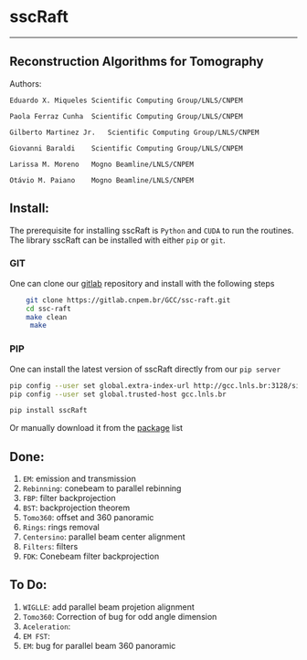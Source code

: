 # sscRaft
----------------------------------------
Reconstruction Algorithms for Tomography
----------------------------------------

Authors:

	Eduardo X. Miqueles	Scientific Computing Group/LNLS/CNPEM
	
	Paola Ferraz Cunha	Scientific Computing Group/LNLS/CNPEM
	
	Gilberto Martinez Jr.	Scientific Computing Group/LNLS/CNPEM
	
	Giovanni Baraldi	Scientific Computing Group/LNLS/CNPEM

	Larissa M. Moreno	Mogno Beamline/LNLS/CNPEM

	Otávio M. Paiano	Mogno Beamline/LNLS/CNPEM
	 

## Install:

The prerequisite for installing sscRaft is `Python` and `CUDA` to run the routines.
The library sscRaft can be installed with either `pip` or `git`. 

### GIT

One can clone our [gitlab](https://gitlab.cnpem.br/) repository and install with the following steps

```bash
    git clone https://gitlab.cnpem.br/GCC/ssc-raft.git
    cd ssc-raft 
    make clean 
	 make
```

### PIP

One can install the latest version of sscRaft directly from our `pip server` 

```bash
pip config --user set global.extra-index-url http://gcc.lnls.br:3128/simple/
pip config --user set global.trusted-host gcc.lnls.br

pip install sscRaft
```

Or manually download it from the [package](https://gcc.lnls.br:3128/packages/) list


## Done:

1. `EM`: emission and transmission
2. `Rebinning`: conebeam to parallel rebinning
3. `FBP`: filter backprojection
4. `BST`: backprojection theorem
5. `Tomo360`: offset and 360 panoramic
6. `Rings`: rings removal
7. `Centersino`: parallel beam center alignment
8. `Filters`: filters
9. `FDK`: Conebeam filter backprojection


## To Do:

1. `WIGLLE`: add parallel beam projetion alignment
2. `Tomo360`: Correction of bug for odd angle dimension
3. `Aceleration`:
4. `EM FST`:
5. `EM`: bug for parallel beam 360 panoramic
